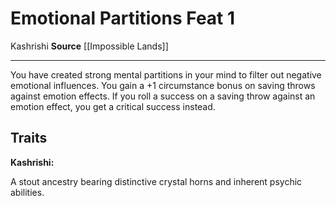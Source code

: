 ﻿---
actions: null
cost: null
element: null
feat: Emotional Partitions
frequency: null
heighten_level: null
id: '3964'
level: '1'
name: Emotional Partitions
prerequisite: null
rarity: Common
requirement: null
school: null
source: '[[DATABASE/source/Impossible Lands|Impossible Lands]]'
subcategory: null
trait:
- '[[DATABASE/trait/Kashrishi|Kashrishi]]'
trigger: null
type: Feat

---
# Emotional Partitions <span class="item-type">Feat 1</span>

<span class="item-trait">Kashrishi</span>
**Source** [[Impossible Lands]]

---
You have created strong mental partitions in your mind to filter out negative emotional influences. You gain a +1 circumstance bonus on saving throws against emotion effects. If you roll a success on a saving throw against an emotion effect, you get a critical success instead.

## Traits

**Kashrishi:**

A stout ancestry bearing distinctive crystal horns and inherent psychic abilities.